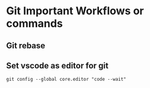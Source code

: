 # Git Important Workflows or commands


## Git rebase

## Set vscode as editor for git
```git config --global core.editor "code --wait"```